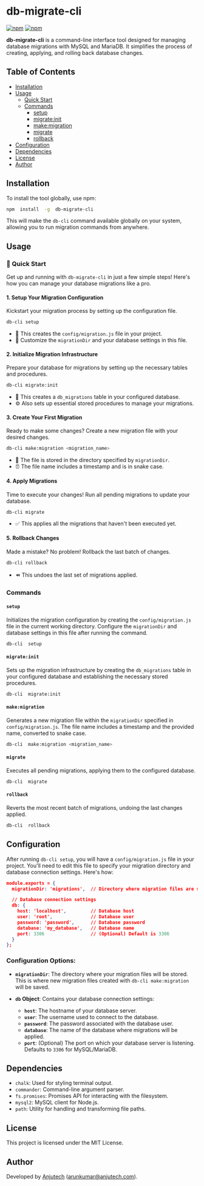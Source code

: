 # db-migrate-cli
[![npm](https://badgen.net/npm/v/db-migrate-cli)](https://www.npmjs.com/package/db-migrate-cli)
[![npm](https://badgen.net/npm/license/db-migrate-cli)](https://www.npmjs.com/package/db-migrate-cli)


**db-migrate-cli** is a command-line interface tool designed for managing database migrations with MySQL and MariaDB. It simplifies the process of creating, applying, and rolling back database changes.

## Table of Contents
-   [Installation](#installation)
-   [Usage](#usage)
    -   [Quick Start](#🚀-quick-start)
    -   [Commands](#commands)
        -   [setup](#setup)
        -   [migrate:init](#migrateinit)
        -   [make:migration](#makemigration)
        -   [migrate](#migrate)
        -   [rollback](#rollback)
-   [Configuration](#configuration)
-   [Dependencies](#dependencies)
-   [License](#license)
-   [Author](#author)
## Installation
To install the tool globally, use npm:

```bash
npm  install  -g  db-migrate-cli
```
This will make the `db-cli` command available globally on your system, allowing you to run migration commands from anywhere.

## Usage
### <a id="quick-start"></a> 🚀 Quick Start
Get up and running with `db-migrate-cli` in just a few simple steps! Here's how you can manage your database migrations like a pro.
#### **1. Setup Your Migration Configuration**
Kickstart your migration process by setting up the configuration file.
```bash
db-cli setup
```
 - 📝 This creates the `config/migration.js` file in your project.
 - 🔧 Customize the `migrationDir` and your database settings in this file.
#### **2. Initialize Migration Infrastructure**
Prepare your database for migrations by setting up the necessary tables and procedures.
```bash
db-cli migrate:init
```
-   🚀 This creates a `db_migrations` table in your configured database.
-   ⚙️ Also sets up essential stored procedures to manage your migrations.
#### **3. Create Your First Migration**
Ready to make some changes? Create a new migration file with your desired changes.
```bash
db-cli make:migration <migration_name>
```
-   📁 The file is stored in the directory specified by `migrationDir`.
-   ⏰ The file name includes a timestamp and is in snake case.
#### **4. Apply Migrations**
Time to execute your changes! Run all pending migrations to update your database.
```bash
db-cli migrate
```
- ✅ This applies all the migrations that haven't been executed yet.
#### **5. Rollback Changes**
Made a mistake? No problem! Rollback the last batch of changes.
```bash
db-cli rollback
```
- ⏪ This undoes the last set of migrations applied.
### Commands
#### `setup`
Initializes the migration configuration by creating the `config/migration.js` file in the current working directory. Configure the `migrationDir` and database settings in this file after running the command.
```bash
db-cli  setup
```
#### `migrate:init`
Sets up the migration infrastructure by creating the `db_migrations` table in your configured database and establishing the necessary stored procedures.
```bash
db-cli  migrate:init
```
#### `make:migration`
Generates a new migration file within the `migrationDir` specified in `config/migration.js`. The file name includes a timestamp and the provided name, converted to snake case.
```bash
db-cli  make:migration <migration_name>
```
#### `migrate`
Executes all pending migrations, applying them to the configured database.
```bash
db-cli  migrate
```
#### `rollback`
Reverts the most recent batch of migrations, undoing the last changes applied.
```bash
db-cli  rollback
```

## Configuration

After running `db-cli setup`, you will have a `config/migration.js` file in your project. You'll need to edit this file to specify your migration directory and database connection settings. Here's how:
```json
module.exports = {
  migrationDir: 'migrations',  // Directory where migration files are stored

  // Database connection settings
  db: {
    host: 'localhost',         // Database host
    user: 'root',              // Database user
    password: 'password',      // Database password
    database: 'my_database',   // Database name
    port: 3306                 // (Optional) Default is 3306
  }
};
```
### Configuration Options:

-   **`migrationDir`**: The directory where your migration files will be stored. This is where new migration files created with `db-cli make:migration` will be saved.
    
-   **`db` Object**: Contains your database connection settings:
    
    -   **`host`**: The hostname of your database server.
    -   **`user`**: The username used to connect to the database.
    -   **`password`**: The password associated with the database user.
    -   **`database`**: The name of the database where migrations will be applied.
    -   **`port`**: (Optional) The port on which your database server is listening. Defaults to `3306` for MySQL/MariaDB.

## Dependencies

-  `chalk`: Used for styling terminal output.
-  `commander`: Command-line argument parser.
-  `fs.promises`: Promises API for interacting with the filesystem.
-  `mysql2`: MySQL client for Node.js.
-  `path`: Utility for handling and transforming file paths.

## License

This project is licensed under the MIT License.

## Author

Developed by [Anjutech](https://www.anjutech.com) (<arunkumar@anjutech.com>).